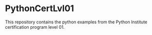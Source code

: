 # PythonCertLvl01
This repository contains the python examples from the Python Institute certification program level 01.
